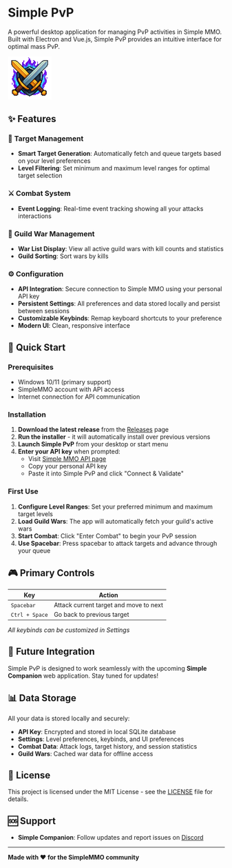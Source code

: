 # Simple PvP

A powerful desktop application for managing PvP activities in Simple MMO. Built with Electron and Vue.js, Simple PvP provides an intuitive interface for optimal mass PvP.

<img src="assets/app-logo.png" alt="Simple PvP Logo" width="20%"/>

## ✨ Features

### 🎯 **Target Management**
- **Smart Target Generation**: Automatically fetch and queue targets based on your level preferences
- **Level Filtering**: Set minimum and maximum level ranges for optimal target selection

### ⚔️ **Combat System**
- **Event Logging**: Real-time event tracking showing all your attacks interactions

### 🏰 **Guild War Management**
- **War List Display**: View all active guild wars with kill counts and statistics
- **Guild Sorting**: Sort wars by kills

### ⚙️ **Configuration**
- **API Integration**: Secure connection to Simple MMO using your personal API key
- **Persistent Settings**: All preferences and data stored locally and persist between sessions
- **Customizable Keybinds**: Remap keyboard shortcuts to your preference
- **Modern UI**: Clean, responsive interface

## 🚀 Quick Start

### Prerequisites
- Windows 10/11 (primary support)
- SimpleMMO account with API access
- Internet connection for API communication

### Installation

1. **Download the latest release** from the [Releases](https://github.com/osiandtrix/simple-pvp/releases) page
2. **Run the installer** - it will automatically install over previous versions
3. **Launch Simple PvP** from your desktop or start menu
4. **Enter your API key** when prompted:
   - Visit [Simple MMO API page](https://web.simple-mmo.com/p-api/home)
   - Copy your personal API key
   - Paste it into Simple PvP and click "Connect & Validate"

### First Use

1. **Configure Level Ranges**: Set your preferred minimum and maximum target levels
2. **Load Guild Wars**: The app will automatically fetch your guild's active wars
3. **Start Combat**: Click "Enter Combat" to begin your PvP session
4. **Use Spacebar**: Press spacebar to attack targets and advance through your queue

## 🎮 Primary Controls

| Key | Action |
|-----|--------|
| `Spacebar` | Attack current target and move to next |
| `Ctrl + Space` | Go back to previous target |

*All keybinds can be customized in Settings*

## 🔗 Future Integration

Simple PvP is designed to work seamlessly with the upcoming **Simple Companion** web application.  Stay tuned for updates!

## 📊 Data Storage

All your data is stored locally and securely:
- **API Key**: Encrypted and stored in local SQLite database
- **Settings**: Level preferences, keybinds, and UI preferences
- **Combat Data**: Attack logs, target history, and session statistics
- **Guild Wars**: Cached war data for offline access

## 📝 License

This project is licensed under the MIT License - see the [LICENSE](LICENSE) file for details.

## 🆘 Support

- **Simple Companion**: Follow updates and report issues on [Discord](https://discord.gg/zBbJ7QuK3U)

---

**Made with ❤️ for the SimpleMMO community**
